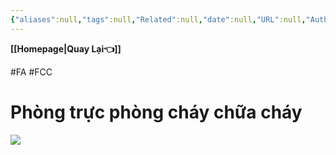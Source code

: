 ```yaml
---
{"aliases":null,"tags":null,"Related":null,"date":null,"URL":null,"Author":null,"dg-publish":true,"image":null,"permalink":"/Electric Engineer/ELV/Báo cháy -Fire alarm system/Phòng FCC - Phòng trực điều điển chống cháy/","dgPassFrontmatter":true,"noteIcon":"2","created":"2024-01-12T15:55:56.140+07:00","updated":"2024-01-12T16:03:40.684+07:00"}
---
```


**[[Homepage\|Quay Lại👈]]**

#FA #FCC 
# Phòng trực phòng cháy chữa cháy

![](https://i.imgur.com/ctUvdnE.png)
